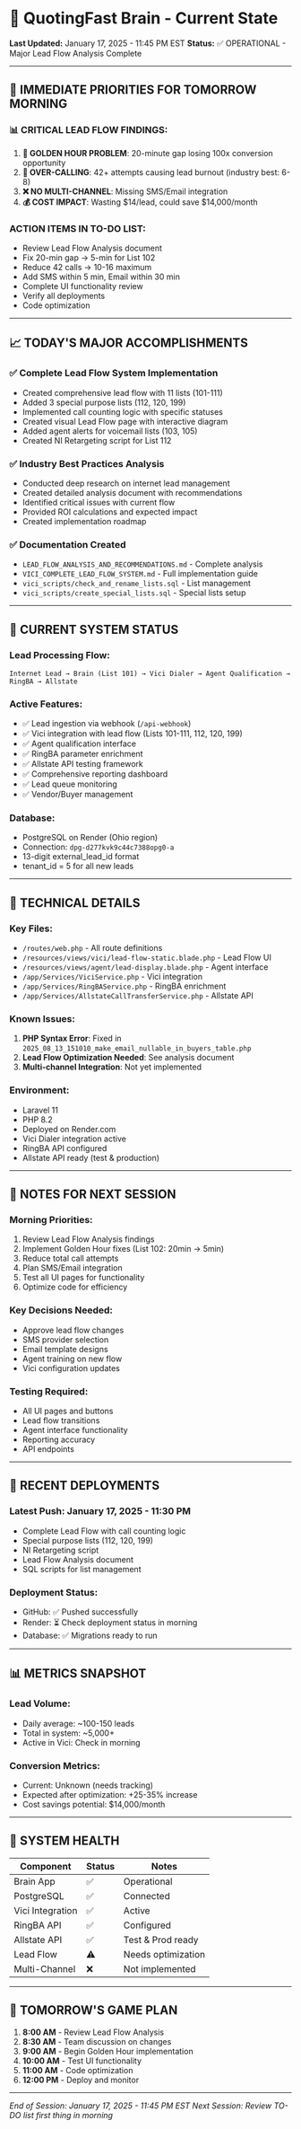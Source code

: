 # 🧠 QuotingFast Brain - Current State
**Last Updated:** January 17, 2025 - 11:45 PM EST
**Status:** ✅ OPERATIONAL - Major Lead Flow Analysis Complete

---

## 🚀 IMMEDIATE PRIORITIES FOR TOMORROW MORNING

### 📊 **CRITICAL LEAD FLOW FINDINGS:**
1. **🚨 GOLDEN HOUR PROBLEM**: 20-minute gap losing 100x conversion opportunity
2. **🔴 OVER-CALLING**: 42+ attempts causing lead burnout (industry best: 6-8)
3. **❌ NO MULTI-CHANNEL**: Missing SMS/Email integration
4. **💰 COST IMPACT**: Wasting $14/lead, could save $14,000/month

### **ACTION ITEMS IN TO-DO LIST:**
- Review Lead Flow Analysis document
- Fix 20-min gap → 5-min for List 102
- Reduce 42 calls → 10-16 maximum
- Add SMS within 5 min, Email within 30 min
- Complete UI functionality review
- Verify all deployments
- Code optimization

---

## 📈 TODAY'S MAJOR ACCOMPLISHMENTS

### ✅ **Complete Lead Flow System Implementation**
- Created comprehensive lead flow with 11 lists (101-111)
- Added 3 special purpose lists (112, 120, 199)
- Implemented call counting logic with specific statuses
- Created visual Lead Flow page with interactive diagram
- Added agent alerts for voicemail lists (103, 105)
- Created NI Retargeting script for List 112

### ✅ **Industry Best Practices Analysis**
- Conducted deep research on internet lead management
- Created detailed analysis document with recommendations
- Identified critical issues with current flow
- Provided ROI calculations and expected impact
- Created implementation roadmap

### ✅ **Documentation Created**
- `LEAD_FLOW_ANALYSIS_AND_RECOMMENDATIONS.md` - Complete analysis
- `VICI_COMPLETE_LEAD_FLOW_SYSTEM.md` - Full implementation guide
- `vici_scripts/check_and_rename_lists.sql` - List management
- `vici_scripts/create_special_lists.sql` - Special lists setup

---

## 🎯 CURRENT SYSTEM STATUS

### **Lead Processing Flow:**
```
Internet Lead → Brain (List 101) → Vici Dialer → Agent Qualification → RingBA → Allstate
```

### **Active Features:**
- ✅ Lead ingestion via webhook (`/api-webhook`)
- ✅ Vici integration with lead flow (Lists 101-111, 112, 120, 199)
- ✅ Agent qualification interface
- ✅ RingBA parameter enrichment
- ✅ Allstate API testing framework
- ✅ Comprehensive reporting dashboard
- ✅ Lead queue monitoring
- ✅ Vendor/Buyer management

### **Database:**
- PostgreSQL on Render (Ohio region)
- Connection: `dpg-d277kvk9c44c7388opg0-a`
- 13-digit external_lead_id format
- tenant_id = 5 for all new leads

---

## 🔧 TECHNICAL DETAILS

### **Key Files:**
- `/routes/web.php` - All route definitions
- `/resources/views/vici/lead-flow-static.blade.php` - Lead Flow UI
- `/resources/views/agent/lead-display.blade.php` - Agent interface
- `/app/Services/ViciService.php` - Vici integration
- `/app/Services/RingBAService.php` - RingBA enrichment
- `/app/Services/AllstateCallTransferService.php` - Allstate API

### **Known Issues:**
1. **PHP Syntax Error**: Fixed in `2025_08_13_151010_make_email_nullable_in_buyers_table.php`
2. **Lead Flow Optimization Needed**: See analysis document
3. **Multi-channel Integration**: Not yet implemented

### **Environment:**
- Laravel 11
- PHP 8.2
- Deployed on Render.com
- Vici Dialer integration active
- RingBA API configured
- Allstate API ready (test & production)

---

## 📝 NOTES FOR NEXT SESSION

### **Morning Priorities:**
1. Review Lead Flow Analysis findings
2. Implement Golden Hour fixes (List 102: 20min → 5min)
3. Reduce total call attempts
4. Plan SMS/Email integration
5. Test all UI pages for functionality
6. Optimize code for efficiency

### **Key Decisions Needed:**
- Approve lead flow changes
- SMS provider selection
- Email template designs
- Agent training on new flow
- Vici configuration updates

### **Testing Required:**
- All UI pages and buttons
- Lead flow transitions
- Agent interface functionality
- Reporting accuracy
- API endpoints

---

## 🔄 RECENT DEPLOYMENTS

### **Latest Push:** January 17, 2025 - 11:30 PM
- Complete Lead Flow with call counting logic
- Special purpose lists (112, 120, 199)
- NI Retargeting script
- Lead Flow Analysis document
- SQL scripts for list management

### **Deployment Status:**
- GitHub: ✅ Pushed successfully
- Render: ⏳ Check deployment status in morning
- Database: ✅ Migrations ready to run

---

## 📊 METRICS SNAPSHOT

### **Lead Volume:**
- Daily average: ~100-150 leads
- Total in system: ~5,000+
- Active in Vici: Check in morning

### **Conversion Metrics:**
- Current: Unknown (needs tracking)
- Expected after optimization: +25-35% increase
- Cost savings potential: $14,000/month

---

## 🚦 SYSTEM HEALTH

| Component | Status | Notes |
|-----------|--------|-------|
| Brain App | ✅ | Operational |
| PostgreSQL | ✅ | Connected |
| Vici Integration | ✅ | Active |
| RingBA API | ✅ | Configured |
| Allstate API | ✅ | Test & Prod ready |
| Lead Flow | ⚠️ | Needs optimization |
| Multi-Channel | ❌ | Not implemented |

---

## 🎯 TOMORROW'S GAME PLAN

1. **8:00 AM** - Review Lead Flow Analysis
2. **8:30 AM** - Team discussion on changes
3. **9:00 AM** - Begin Golden Hour implementation
4. **10:00 AM** - Test UI functionality
5. **11:00 AM** - Code optimization
6. **12:00 PM** - Deploy and monitor

---

*End of Session: January 17, 2025 - 11:45 PM EST*
*Next Session: Review TO-DO list first thing in morning*

